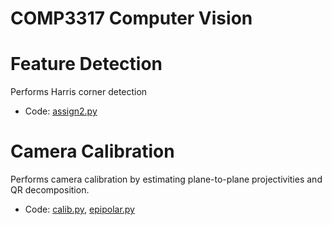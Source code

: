 # COMP3317 Computer Vision

# Feature Detection
Performs Harris corner detection
- Code: [assign2.py](feature-detection/assign2.py)

# Camera Calibration
Performs camera calibration by estimating plane-to-plane projectivities and QR decomposition.
- Code: [calib.py](camera-calibration/calib.py), [epipolar.py](camera-calibration/epipolar.py)
